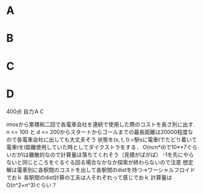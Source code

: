 # A
# B
# C
# D
400点
自力ＡＣ

imosから累積和二回で各電車会社を連続で使用した際のコストを長さ別に出す.
n <= 100 と d <= 200からスタートからゴールまでの最長距離は20000程度なので各電車会社に出しても大丈夫そう
状態を(s, t, l):=駅sに電車tでたどり着いて電車tをl距離使用していた時としてダイクストラをする．
O(n*c*n*d)で10**7ぐらいだがlは離散的なので計算量は落ちてくれそう（見積がばがば）
-1を先にやらないと同じところをぐるぐる回る場合なかなか探索が終わらないので注意
想定解は電車別に各駅間のコストを出して各駅間のdistを持つ→ワーシャルフロイドでおｋ
各駅間のdist計算の工夫は人それぞれって感じでおｋ
計算量はO(n^2+n^3)ぐらい？